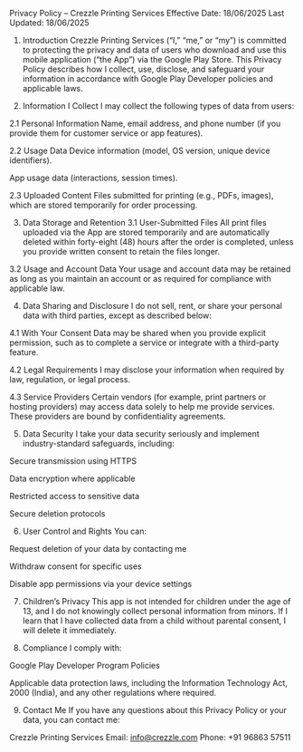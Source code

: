 Privacy Policy – Crezzle Printing Services
Effective Date: 18/06/2025
Last Updated: 18/06/2025

1. Introduction
Crezzle Printing Services (“I,” “me,” or “my”) is committed to protecting the privacy and data of users who download and use this mobile application (“the App”) via the Google Play Store. This Privacy Policy describes how I collect, use, disclose, and safeguard your information in accordance with Google Play Developer policies and applicable laws.

2. Information I Collect
I may collect the following types of data from users:

2.1 Personal Information
Name, email address, and phone number (if you provide them for customer service or app features).

2.2 Usage Data
Device information (model, OS version, unique device identifiers).

App usage data (interactions, session times).

2.3 Uploaded Content
Files submitted for printing (e.g., PDFs, images), which are stored temporarily for order processing.

3. Data Storage and Retention
3.1 User-Submitted Files
All print files uploaded via the App are stored temporarily and are automatically deleted within forty-eight (48) hours after the order is completed, unless you provide written consent to retain the files longer.

3.2 Usage and Account Data
Your usage and account data may be retained as long as you maintain an account or as required for compliance with applicable law.

4. Data Sharing and Disclosure
I do not sell, rent, or share your personal data with third parties, except as described below:

4.1 With Your Consent
Data may be shared when you provide explicit permission, such as to complete a service or integrate with a third-party feature.

4.2 Legal Requirements
I may disclose your information when required by law, regulation, or legal process.

4.3 Service Providers
Certain vendors (for example, print partners or hosting providers) may access data solely to help me provide services. These providers are bound by confidentiality agreements.

5. Data Security
I take your data security seriously and implement industry-standard safeguards, including:

Secure transmission using HTTPS

Data encryption where applicable

Restricted access to sensitive data

Secure deletion protocols

6. User Control and Rights
You can:

Request deletion of your data by contacting me

Withdraw consent for specific uses

Disable app permissions via your device settings

7. Children’s Privacy
This app is not intended for children under the age of 13, and I do not knowingly collect personal information from minors. If I learn that I have collected data from a child without parental consent, I will delete it immediately.

8. Compliance
I comply with:

Google Play Developer Program Policies

Applicable data protection laws, including the Information Technology Act, 2000 (India), and any other regulations where required.

9. Contact Me
If you have any questions about this Privacy Policy or your data, you can contact me:

Crezzle Printing Services
Email: info@crezzle.com
Phone: +91 96863 57511
